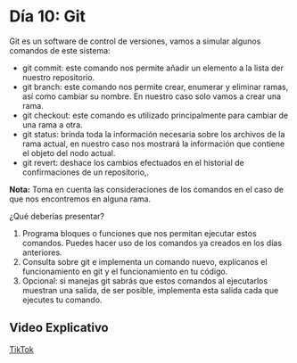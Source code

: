 # Día 10: Git

Git es un software de control de versiones, vamos a simular algunos comandos de este sistema:

- git commit: este comando nos permite añadir un elemento a la lista der nuestro repositorio.
- git branch: este comando nos permite crear, enumerar y eliminar ramas, así como cambiar su nombre. En nuestro caso solo vamos a crear una rama.
- git checkout: este comando es utilizado principalmente para cambiar de una rama a otra.
- git status: brinda toda la información necesaria sobre los archivos de la rama actual, en nuestro caso nos mostrará la información que contiene el objeto del nodo actual.
- git revert: deshace los cambios efectuados en el historial de confirmaciones de un repositorio,.

**Nota:** Toma en cuenta las consideraciones de los comandos en el caso de que nos encontremos en alguna rama.

¿Qué deberías presentar?

1. Programa bloques o funciones que nos permitan ejecutar estos comandos. Puedes hacer uso de los comandos ya creados en los días anteriores.
2. Consulta sobre git e implementa un comando nuevo, explícanos el funcionamiento en git y el funcionamiento en tu código.
3. Opcional: si manejas git sabrás que estos comandos al ejecutarlos muestran una salida, de ser posible, implementa esta salida cada que ejecutes tu comando.

## Video Explicativo

[TikTok](https://www.tiktok.com/@crixodia/video/7160252479433608453)
